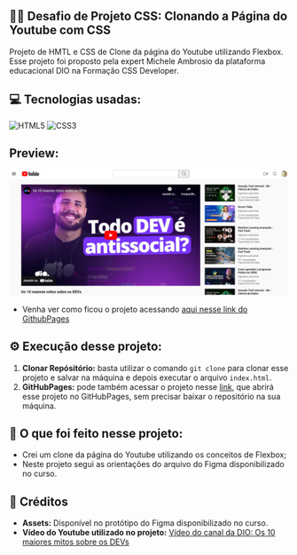 ## 👨‍💻 Desafio de Projeto CSS: Clonando a Página do Youtube com CSS
Projeto de HMTL e CSS de Clone da página do Youtube utilizando Flexbox. <br>
Esse projeto foi proposto pela expert Michele Ambrosio da plataforma educacional DIO na Formação CSS Developer.

## 💻 Tecnologias usadas:
<div style="display: inline_block">
  <img alt="HTML5" src="https://img.shields.io/badge/HTML5-E34F26?style=for-the-badge&logo=html5&logoColor=white">
  <img alt="CSS3" src="https://img.shields.io/badge/CSS3-1572B6?style=for-the-badge&logo=css3&logoColor=white">
</div>

## Preview:
![Imagem do Projeto](assets/img/projeto-clone-youtube.JPG)
- Venha ver como ficou o projeto acessando [aqui nesse link do GithubPages](https://marcoswinther.github.io/project-css-dio-clone-youtube/)

## ⚙ Execução desse projeto:
1. **Clonar Repósitório:** basta utilizar o comando `git clone` para clonar esse projeto e salvar na máquina e depois executar o arquivo `index.html`.
2. **GitHubPages:** pode também acessar o projeto nesse [link](https://marcoswinther.github.io/project-css-dio-clone-youtube/), que abrirá esse projeto no GitHubPages, sem precisar baixar o repositório na sua máquina.

## 🤔 O que foi feito nesse projeto:
- Crei um clone da página do Youtube utilizando os conceitos de Flexbox;
- Neste projeto segui as orientações do arquivo do Figma disponibilizado no curso.

## 📌 Créditos
- **Assets:** Disponível no protótipo do Figma disponibilizado no curso.
- **Vídeo do Youtube utilizado no projeto:** [Vídeo do canal da DIO: Os 10 maiores mitos sobre os DEVs](https://www.youtube.com/watch?v=1sq1FmwXh9Q)
